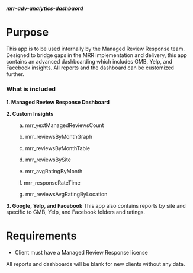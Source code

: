 ##### mrr-adv-analytics-dashbaord
# Purpose
This app is to be used internally by the Managed Review Response team. Designed to bridge gaps in the MRR implementation and delivery, this app contains an advanced dashboarding which includes GMB, Yelp, and Facebook insights. All reports and the dashboard can be customized further. 

### What is included
**1. Managed Review Response Dashboard**

**2. Custom Insights**

&nbsp;&nbsp;&nbsp;&nbsp;&nbsp;&nbsp;&nbsp;&nbsp;&nbsp;a. mrr_yextManagedReviewsCount
  
&nbsp;&nbsp;&nbsp;&nbsp;&nbsp;&nbsp;&nbsp;&nbsp;&nbsp;b. mrr_reviewsByMonthGraph
  
&nbsp;&nbsp;&nbsp;&nbsp;&nbsp;&nbsp;&nbsp;&nbsp;&nbsp;c. mrr_reviewsByMonthTable
  
&nbsp;&nbsp;&nbsp;&nbsp;&nbsp;&nbsp;&nbsp;&nbsp;&nbsp;d. mrr_reviewsBySite
  
&nbsp;&nbsp;&nbsp;&nbsp;&nbsp;&nbsp;&nbsp;&nbsp;&nbsp;e. mrr_avgRatingByMonth
  
&nbsp;&nbsp;&nbsp;&nbsp;&nbsp;&nbsp;&nbsp;&nbsp;&nbsp;f. mrr_responseRateTime
  
&nbsp;&nbsp;&nbsp;&nbsp;&nbsp;&nbsp;&nbsp;&nbsp;&nbsp;g. mrr_reviewsAvgRatingByLocation

**3. Google, Yelp, and Facebook**
This app also contains reports by site and specific to GMB, Yelp, and Facebook folders and ratings.

# Requirements
- Client must have a Managed Review Response license 


All reports and dashboards will be blank for new clients without any data.
